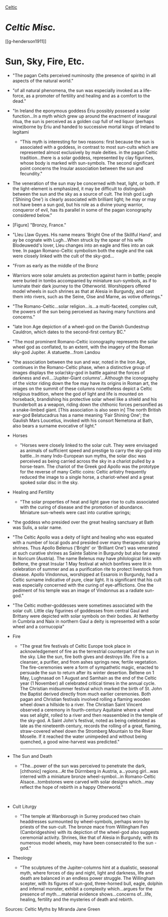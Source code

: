 

[Celtic](celtic-religion)

# *Celtic Misc.*

[[g-henderson1911]]

# Sun, Sky, Fire, Etc.

- "The pagan Celts perceived numinosity (the presence of spirits) in all aspects of the natural world."

- "of all natural phenomena, the sun was especially invoked as a life-force, as a promoter of fertility and healing and as a comfort to the dead."

- "In Ireland the eponymous goddess Ériu possibly possesed a solar function...In a myth which grew up around the enactment of inaugural ritua, the sun is perceived as a golden cup full of red liquor (perhaps wine)borne by Eriu and handed to successive mortal kings of Ireland to legitami
  
  - "This myth is interesting for two reasons: first because the sun is associated with a goddess, in contrast to most sun-cults which are represented almost exclusively by male deities. in the pagan Celtic tradition...there is a solar goddess, represented by clay figurines, whose body is marked with sun-symbols. The second significant point concerns the Insular association between the sun and fecundity."

- The veneration of the sun may be concerned with heat, light, or both. If the light-element is emphasized, it may be difficult to distinguish between the sun and the sky as a source of cult. The Irish god Lugh ('Shining One') is clearly associated with brilliant light; he may or may not have been a sun god, but his role as a divine young warrior, conqueror of evil, has its parallel in some of the pagan iconography considered below."

- [Figure] "Bronzy, France."

- "Lleu Llaw Gyyes. His name means 'Bright One of the Skillful Hand', and ay be cognate with Lugh...When struck by the spear of his wife Blodeuwedd's lover, Lleu changes into an eagle and flies into an oak tree. In pagan Romano-Celtic symbolism both the eagle and the oak were closely linked with the cult of the sky-god...

- "From as early as the middle of the Bronz

- Warriors wore solar amulets as protection against harm in battle; people were buried in tombs accompanied by miniature sun-symbols, as if to luminate their dark journey to the Otherworld. Worshippers offered model wheels in such shrines as that at Alesia in Burgundy, and cast them into rivers, such as the Seine, Oise and Marne, as votive offerings."

- "The Romano-Celtic...solar religion...is...a multi-faceted, complex cult, the powers of the sun being perceived as having many functions and concerns."

- "late Iron Age depiction of a wheel-god on the Danish Gundestrup Cauldron, which dates to the second-first century BC."

- "The most prominent Romano-Celtic iconography represents the solar wheel god as conflated, to an extent, with the imagery of the Roman sky-god Jupiter. A statuette...from Landou

- "the association between the sun and war, noted in the Iron Age, continues in the Romano-Celtic phase, when a distinctive group of images displays the solar/sky-god in battle against the forces of darkness and evil....'Jupiter-Giant columns'...Although the iconography of the victor riding down the foe may have its origins in Roman art, the images on the summit of these columns nonetheless depict a Celtic religious tradition, where the god of light and life is mounted on horseback, brandishing his protective solar wheel like a shield and his thunderbolt as a weapon, riding down the chthonic forces personified as a snake-limbed giant. [This association is also seen in] The north British war-god Belatucadrus has a name meaning 'Fair Shining One'; the Gaulish Mars Loucetius, invoked with his consort Nemetona at Bath, also bears a surname evocative of light."

- Horses
  
  - "Horses were closely linked to the solar cult. They were envisaged as animals of sufficient speed and prestige to carry the sky-god into battle...In many Indo-European sun myths, the solar disc was perceived as being carried across the sky in a chariot pulled by a horse-team. The chariot of the Greek god Apollo was the prototype for the reverse of many Celtic coins: Celtic artistry frequently reduced the image to a single horse, a chariot-wheel and a great spoked solar disc in the sky.

- Healing and Fertility
  
  - "The solar properties of heat and light gave rise to cults associated with the curing of disease and the promotion of abundance. Miniature sun-wheels were cast into curative springs;

- "the goddess who presided over the great healing sanctuary at Bath was Sulis, a solar name.

- "The Celtic Apollo was a deity of light and healing who was equated with a number of local gods and presided over many therapeutic spring shrines. Thus Apollo Belenus ('Bright' or 'Brilliant One') was venerated at such curative shrines as Sainte Sabine in Burgundy but also far away in Noricum (Austria). The name Belenus may have philological links with Beltene, the great Insular 1 May festival at which bonfires were lit in celebration of summer and as a purification rite to protect livestock from disease. Apollo Vindonnus, worshipped at Essarois in Burgundy, had a Celtic surname indicative of pure, clear light. It is significant that his cult was especially concerned with the curing of eye-afflictions. One the pediment of his temple was an image of Vindonnus as a radiate sun-god."

- "The Celtic mother-goddesses were sometimes associated with the solar cult. Little clay figurines of goddesses from central Gaul and Brittany were depicted with solar symbols on their bodies. At Netherby in Cumbria and Naix in northern Gaul a deity is represented with a solar wheel and a cornucopia"

- Fire 
  
  - "The great fire festivals of Celtic Europe took place in acknowledgement of fire as the terrestrial counterpart of the sun in the sky. Like the sun, fire both gives and destroys life. Fire is a cleanser, a purifier, and from ashes springs new, fertile vegetation. The fire-ceremonies were a form of sympathetic magic, enacted to persuade the sun to return after its winter desertion. Beltene on 1 May, Lughnasad on 1 August and Samhain as the end of the Celtic year (1 November) all celebrated critical times in the annual cycle. The Christian midsummer festival which marked the birth of St. John the Baptist derived directly from much earlier ceremonies. Both pagan and Christian festivals involved rolling a flaming wooden wheel down a hillside to a river. The Christian Saint Vincent observed a ceremony in fourth-century Aquitaine where a wheel was set alight, rolled to a river and then reassembled in the temple of the sky-god. A Saint John's festival, noted as being celebrated as late as the nineteenth century, records the rolling of a great, flaming, straw-covered wheel down the Stromberg Mountain to the River Moselle. If it reached the water unimpeded and without being quenched, a good wine-harvest was predicted."      
    
    ----------------------------------------------------------------------------------------------------------------------------------------------------------------

- The Sun and Death  
  
  - "The...power of the sun was perceived to penetrate the dark, [chthonic] regions...At the Dürrnberg in Austria, a...young girl...was interred with a miniature bronze wheel-symbol...in Romano-Celtic Alsace...tombstones were carved with solar designs which...may reflect the hope of rebirth in a happy Otherworld."  


       

- Cult Liturgy  
  
  - "The temple at Wanborough in Surrey produced two chain headdresses surmounted by wheel-symbols, perhaps worn by priests of the sun-cult. The bronze mace from Willingham Fen (Cambridgeshire) with its depiction of the wheel-god also suggests ceremonial activity. Shrines, like that of Alesia in Burgundy, with its numerous model wheels, may have been consecrated to the sun -god."  

- Theology  
  
  - "The sculptures of the Jupiter-columns hint at a dualistic, seasonal myth, where forces of day and night, light and darkness, life and death are balanced in an endless power struggle. The Willingham scepter, with its figures of sun-god, three-horned bull, eagle, dolphin and infernal monster, exhibit a complexity which...argues for the presence of myth....material evidence shows...concerns of...life, healing, fertility and the mysteries of death and rebirth.  

Sources: 
Celtic Myths by Miranda Jane Green
